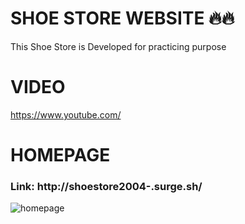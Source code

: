 # SHOE STORE WEBSITE :fire::fire:

This Shoe Store is Developed for practicing purpose

# VIDEO
https://www.youtube.com/

# HOMEPAGE

### Link: http://shoestore2004-.surge.sh/

![homepage](https://user-images.githubusercontent.com/56764144/117897040-5646e200-b2db-11eb-948a-996ad0bc781c.PNG)
